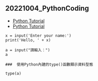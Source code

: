 ## 20221004_PythonCoding
- [Python Tutorial](https://www.w3schools.com/python/default.asp)
- [Python Tutorial](https://www.tutorialspoint.com/python/index.htm)

```
x = input('Enter your name:')
print('Hello, ' + x)

a = input("請輸入：")
a

###  使用Python內建的type()函數顯示資料型態

type(a)
```

